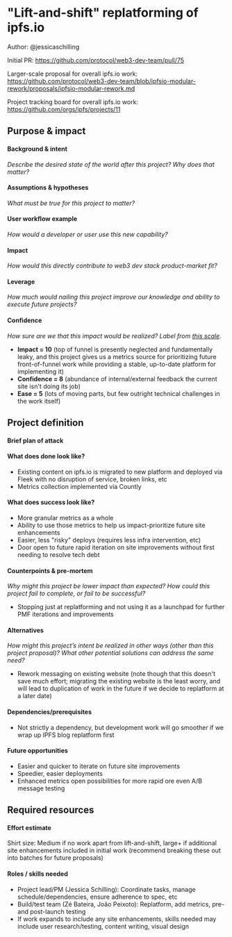# "Lift-and-shift" replatforming of ipfs.io

Author: @jessicaschilling

Initial PR: https://github.com/protocol/web3-dev-team/pull/75 

Larger-scale proposal for overall ipfs.io work: https://github.com/protocol/web3-dev-team/blob/ipfsio-modular-rework/proposals/ipfsio-modular-rework.md

Project tracking board for overall ipfs.io work: https://github.com/orgs/ipfs/projects/11

## Purpose &amp; impact 
#### Background &amp; intent
_Describe the desired state of the world after this project? Why does that matter?_
<!--
Outline the status quo, including any relevant context on the problem you’re seeing that this project should solve. Wherever possible, include pains or problems that you’ve seen users experience to help motivate why solving this problem works towards top-line objectives. 
-->

#### Assumptions &amp; hypotheses
_What must be true for this project to matter?_
<!--(bullet list)-->

#### User workflow example
_How would a developer or user use this new capability?_
<!--(short paragraph)-->

#### Impact
_How would this directly contribute to web3 dev stack product-market fit?_

<!--
Explain how this addresses known challenges or opportunities.
What awesome potential impact/outcomes/results will we see if we nail this project?
-->

#### Leverage
_How much would nailing this project improve our knowledge and ability to execute future projects?_



#### Confidence
_How sure are we that this impact would be realized? Label from [this scale](https://medium.com/@nimay/inside-product-introduction-to-feature-priority-using-ice-impact-confidence-ease-and-gist-5180434e5b15)_.

- **Impact = 10** (top of funnel is presently neglected and fundamentally leaky, and this project gives us a metrics source for prioritizing future front-of-funnel work while providing a stable, up-to-date platform for implementing it)
- **Confidence = 8** (abundance of internal/external feedback the current site isn't doing its job)
- **Ease = 5** (lots of moving parts, but few outright technical challenges in the work itself)

## Project definition
#### Brief plan of attack

<!--Briefly describe the milestones/steps/work needed for this project-->

#### What does done look like?
- Existing content on ipfs.io is migrated to new platform and deployed via Fleek with no disruption of service, broken links, etc
- Metrics collection implemented via Countly

####  What does success look like?
- More granular metrics as a whole
- Ability to use those metrics to help us impact-prioritize future site enhancements
- Easier, less "risky" deploys (requires less infra intervention, etc)
- Door open to future rapid iteration on site improvements without first needing to resolve tech debt

#### Counterpoints &amp; pre-mortem
_Why might this project be lower impact than expected? How could this project fail to complete, or fail to be successful?_

- Stopping just at replatforming and not using it as a launchpad for further PMF iterations and improvements

#### Alternatives
_How might this project’s intent be realized in other ways (other than this project proposal)? What other potential solutions can address the same need?_

- Rework messaging on existing website (note though that this doesn't save much effort; migrating the existing website is the least worry, and will lead to duplication of work in the future if we decide to replatform at a later date)

#### Dependencies/prerequisites
- Not strictly a dependency, but development work will go smoother if we wrap up IPFS blog replatform first

#### Future opportunities
- Easier and quicker to iterate on future site improvements
- Speedier, easier deployments
- Enhanced metrics open possibilities for more rapid ore even A/B message testing

## Required resources

#### Effort estimate
Shirt size: Medium if no work apart from lift-and-shift, large+ if additional site enhancements included in initial work (recommend breaking these out into batches for future proposals)

#### Roles / skills needed
- Project lead/PM (Jessica Schilling): Coordinate tasks, manage schedule/dependencies, ensure adherence to spec, etc
- Build/test team (Zé Bateira, João Peixoto): Replatform, add metrics, pre- and post-launch testing
- If work expands to include any site enhancements, skills needed may include user research/testing, content writing, visual design

